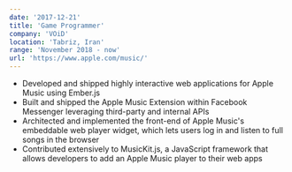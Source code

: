```yaml
---
date: '2017-12-21'
title: 'Game Programmer'
company: 'VOiD'
location: 'Tabriz, Iran'
range: 'November 2018 - now'
url: 'https://www.apple.com/music/'
---
```


- Developed and shipped highly interactive web applications for Apple Music using Ember.js
- Built and shipped the Apple Music Extension within Facebook Messenger leveraging third-party and internal APIs
- Architected and implemented the front-end of Apple Music's embeddable web player widget, which lets users log in and listen to full songs in the browser
- Contributed extensively to MusicKit.js, a JavaScript framework that allows developers to add an Apple Music player to their web apps
